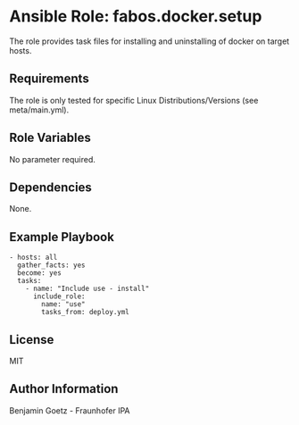 Ansible Role: fabos.docker.setup
=========

The role provides task files for installing and uninstalling of docker on target hosts.

Requirements
------------

The role is only tested for specific Linux Distributions/Versions (see meta/main.yml).

Role Variables
--------------

No parameter required.

Dependencies
------------

None.

Example Playbook
----------------

    - hosts: all
      gather_facts: yes
      become: yes
      tasks:
        - name: "Include use - install"
          include_role:
            name: "use"
            tasks_from: deploy.yml

License
-------

MIT

Author Information
------------------

Benjamin Goetz - Fraunhofer IPA
